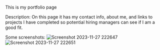 This is my portfolio page

Description:
On this page it has my contact info, about me, and links to projects I have completed so potential hiring managers can see if I am a good fit.

Some screenshots:
![Screenshot 2023-11-27 222647](https://github.com/mymashedpotatoes/Portfolio-page/assets/145066673/edd34eaf-42fb-4a42-9111-17af19efba67)
![Screenshot 2023-11-27 222651](https://github.com/mymashedpotatoes/Portfolio-page/assets/145066673/11d78198-192d-43c0-adbf-a6477d517fd6)
